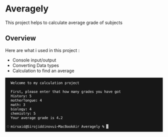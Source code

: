 # Averagely

 This project helps to calculate average grade of subjects

 ## Overview

 Here are what i used in this project : 

 * Console input/output
 * Converting Data types
 * Calculation to find an average

 ![](./Assets/Screenshot%202023-07-21%20at%2008.02.29.png)


